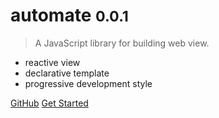 <!-- ![logo](media/logo.png) -->

# automate <small>0.0.1</small>

> A JavaScript library for building web view.

- reactive view
- declarative template
- progressive development style

[GitHub](https://github.com/automatejs/automate)
[Get Started](quick-start)